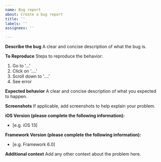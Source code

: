 ```yaml
---
name: Bug report
about: Create a bug report
title: ''
labels: ''
assignees: ''

---
```


<!-- Finding this project helpful? Consider supporting further development and support by becoming a sponsor:
👉  https://github.com/sponsors/3lvis -->

**Describe the bug**
A clear and concise description of what the bug is.

**To Reproduce**
Steps to reproduce the behavior:
1. Go to '...'
2. Click on '....'
3. Scroll down to '....'
4. See error

**Expected behavior**
A clear and concise description of what you expected to happen.

**Screenshots**
If applicable, add screenshots to help explain your problem.

**iOS Version (please complete the following information):**
 - [e.g. iOS 13]

**Framework Version (please complete the following information):**
 - [e.g. Framework 6.0]

**Additional context**
Add any other context about the problem here.
